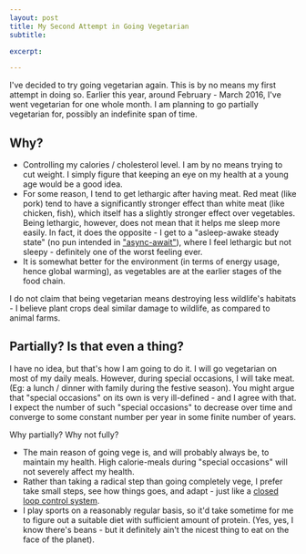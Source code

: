 ```yaml
---
layout: post
title: My Second Attempt in Going Vegetarian
subtitle:

excerpt:

---
```


I've decided to try going vegetarian again. This is by no means my first attempt in doing so. Earlier this year, around February - March 2016, I've went vegetarian for one whole month. I am planning to go partially vegetarian for, possibly an indefinite span of time.

## Why?

- Controlling my calories / cholesterol level. I am by no means trying to cut weight. I simply figure that keeping an eye on my health at a young age would be a good idea.
- For some reason, I tend to get lethargic after having meat. Red meat (like pork) tend to have a significantly stronger effect than white meat (like chicken, fish), which itself has a slightly stronger effect over vegetables. Being lethargic, however, does not mean that it helps me sleep more easily. In fact, it does the opposite - I get to a "asleep-awake steady state" (no pun intended in ["async-await"](https://github.com/tc39/ecmascript-asyncawait)), where I feel lethargic but not sleepy - definitely one of the worst feeling ever.
- It is somewhat better for the environment (in terms of energy usage, hence global warming), as vegetables are at the earlier stages of the food chain.


I do not claim that being vegetarian means destroying less wildlife's habitats - I believe plant crops  deal similar damage to wildlife, as compared to animal farms.


## Partially? Is that even a thing?

I have no idea, but that's how I am going to do it. I will go vegetarian on most of my daily meals. However, during special occasions, I will take meat. (Eg: a lunch / dinner with family during the festive season). You might argue that "special occasions" on its own is very ill-defined - and I agree with that. I expect the number of such "special occasions" to decrease over time and converge to some constant number per year in some finite number of years.

Why partially? Why not fully?

- The main reason of going vege is, and will probably always be, to maintain my health. High calorie-meals during "special occasions" will not severely affect my health.
- Rather than taking a radical step than going completely vege, I prefer take small steps, see how things goes, and adapt - just like a [closed loop control system](http://www.electronics-tutorials.ws/systems/closed-loop-system.html).
- I play sports on a reasonably regular basis, so it'd take sometime for me to figure out a suitable diet with sufficient amount of protein. (Yes, yes, I know there's beans - but it definitely ain't the nicest thing to eat on the face of the planet).
